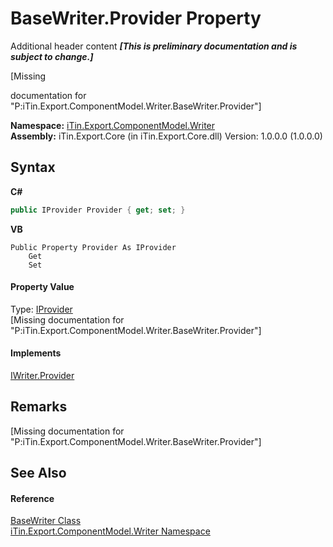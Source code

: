 # BaseWriter.Provider Property 
Additional header content _**\[This is preliminary documentation and is subject to change.\]**_

\[Missing <summary> documentation for "P:iTin.Export.ComponentModel.Writer.BaseWriter.Provider"\]

**Namespace:**&nbsp;<a href="37973b78-6b66-1218-9d7d-14680ab2aeda">iTin.Export.ComponentModel.Writer</a><br />**Assembly:**&nbsp;iTin.Export.Core (in iTin.Export.Core.dll) Version: 1.0.0.0 (1.0.0.0)

## Syntax

**C#**<br />
``` C#
public IProvider Provider { get; set; }
```

**VB**<br />
``` VB
Public Property Provider As IProvider
	Get
	Set
```


#### Property Value
Type: <a href="04a444f9-1d39-11f4-78b0-bb6b5450764a">IProvider</a><br />\[Missing <value> documentation for "P:iTin.Export.ComponentModel.Writer.BaseWriter.Provider"\]

#### Implements
<a href="fb5200f0-14d5-2097-6fb7-ea046d9c81f7">IWriter.Provider</a><br />

## Remarks
\[Missing <remarks> documentation for "P:iTin.Export.ComponentModel.Writer.BaseWriter.Provider"\]

## See Also


#### Reference
<a href="622c2a74-37fd-6371-50a4-4fb71f92c4b0">BaseWriter Class</a><br /><a href="37973b78-6b66-1218-9d7d-14680ab2aeda">iTin.Export.ComponentModel.Writer Namespace</a><br />